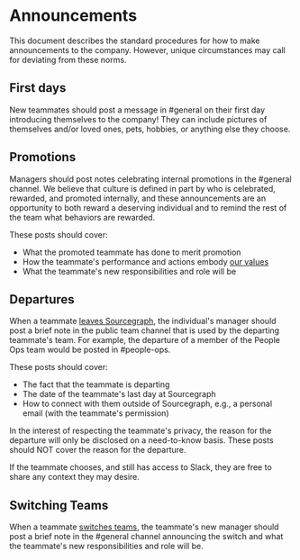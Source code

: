 # Announcements

This document describes the standard procedures for how to make announcements to the company. However, unique circumstances may call for deviating from these norms.

## First days

New teammates should post a message in #general on their first day introducing themselves to the company! They can include pictures of themselves and/or loved ones, pets, hobbies, or anything else they choose.

## Promotions

Managers should post notes celebrating internal promotions in the #general channel. We believe that culture is defined in part by who is celebrated, rewarded, and promoted internally, and these announcements are an opportunity to both reward a deserving individual and to remind the rest of the team what behaviors are rewarded. 

These posts should cover:

- What the promoted teammate has done to merit promotion
- How the teammate's performance and actions embody [our values](../../company/values.md)
- What the teammate's new responsibilities and role will be

## Departures

When a teammate [leaves Sourcegraph](../people-ops/leaving.md), the individual's manager should post a brief note in the public team channel that is used by the departing teammate's team. For example, the departure of a member of the People Ops team would be posted in #people-ops.

These posts should cover:

- The fact that the teammate is departing
- The date of the teammate's last day at Sourcegraph
- How to connect with them outside of Sourcegraph, e.g., a personal email (with the teammate's permission)

In the interest of respecting the teammate's privacy, the reason for the departure will only be disclosed on a need-to-know basis. These posts should NOT cover the reason for the departure.

If the teammate chooses, and still has access to Slack, they are free to share any context they may desire.

## Switching Teams

When a teammate [switches teams](../people-ops/switching-teams.md), the teammate's new manager should post a brief note in the #general channel announcing the switch and what the teammate's new responsibilities and role will be.
